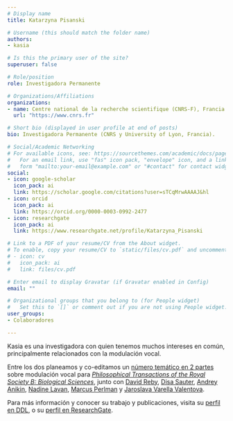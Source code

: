 ```yaml
---
# Display name
title: Katarzyna Pisanski

# Username (this should match the folder name)
authors:
- kasia

# Is this the primary user of the site?
superuser: false

# Role/position
role: Investigadora Permanente

# Organizations/Affiliations
organizations:
- name: Centre national de la recherche scientifique (CNRS-F), Francia
  url: "https://www.cnrs.fr"

# Short bio (displayed in user profile at end of posts)
bio: Investigadora Permanente (CNRS y University of Lyon, Francia).

# Social/Academic Networking
# For available icons, see: https://sourcethemes.com/academic/docs/page-builder/#icons
#   For an email link, use "fas" icon pack, "envelope" icon, and a link in the
#   form "mailto:your-email@example.com" or "#contact" for contact widget.
social:
- icon: google-scholar
  icon_pack: ai
  link: https://scholar.google.com/citations?user=sTCqMrwAAAAJ&hl
- icon: orcid
  icon_pack: ai
  link: https://orcid.org/0000-0003-0992-2477
- icon: researchgate
  icon_pack: ai
  link: https://www.researchgate.net/profile/Katarzyna_Pisanski

# Link to a PDF of your resume/CV from the About widget.
# To enable, copy your resume/CV to `static/files/cv.pdf` and uncomment the lines below.
# - icon: cv
#   icon_pack: ai
#   link: files/cv.pdf

# Enter email to display Gravatar (if Gravatar enabled in Config)
email: ""

# Organizational groups that you belong to (for People widget)
#   Set this to `[]` or comment out if you are not using People widget.
user_groups:
- Colaboradores

---
```


Kasia es una investigadora con quien tenemos muchos intereses en común, principalmente relacionados con la modulación vocal. 

Entre los dos planeamos y co-editamos un [número temático en 2 partes](/es/news/voice_mod/) sobre modulación vocal para [*Philosophical Transactions of the Royal Society B: Biological Sciences*](https://royalsocietypublishing.org/journal/rstb), junto con [David Reby](https://www.eneslab.com/david-reby), [Disa Sauter](https://www.uva.nl/en/profile/s/a/d.a.sauter/d.a.sauter.html?cb), [Andrey Anikin](https://portal.research.lu.se/portal/en/persons/andrey-anikin(b8825ea7-dd01-4de3-be88-95107e1181ae).html), [Nadine Lavan](https://scholar.google.co.uk/citations?user=CbhRL4UAAAAJ&hl=en), [Marcus Perlman](https://www.birmingham.ac.uk/staff/profiles/elal/perlman-marcus.aspx) y [Jaroslava Varella Valentova](https://www.ip.usp.br/site/jaroslava-varella-valentova/).

Para más información y conocer su trabajo y publicaciones, visita su [perfil en DDL](http://www.ddl.cnrs.fr/Annuaires/index.asp?Langue=EN&Page=Katarzyna+PISANSKI&), o su [perfil en ResearchGate](https://www.researchgate.net/profile/Katarzyna_Pisanski).
